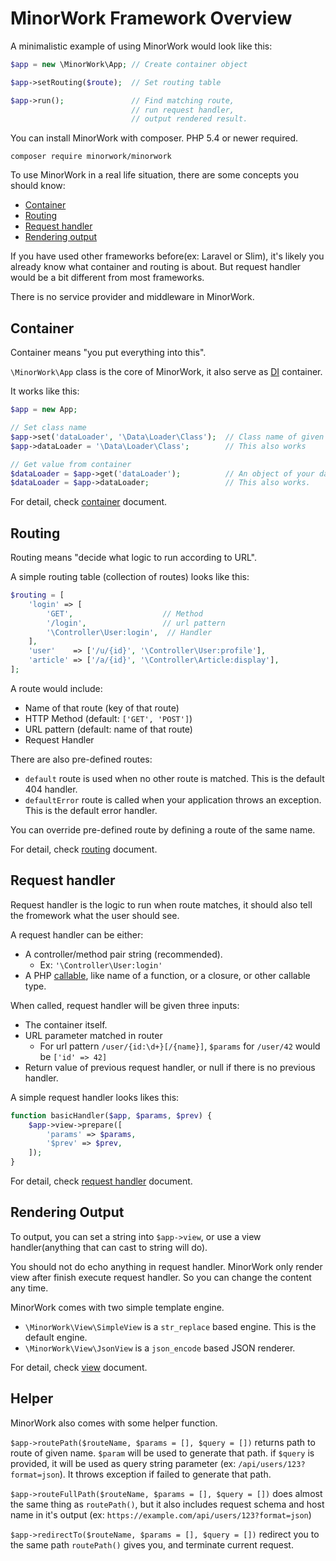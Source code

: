 # MinorWork Framework Overview

A minimalistic example of using MinorWork would look like this:

```php
$app = new \MinorWork\App; // Create container object

$app->setRouting($route);  // Set routing table

$app->run();               // Find matching route,
                           // run request handler,
                           // output rendered result.
```

You can install MinorWork with composer. PHP 5.4 or newer required.

```
composer require minorwork/minorwork
```

To use MinorWork in a real life situation, there are some concepts you should know:

- [Container](#container)
- [Routing](#routing)
- [Request handler](#request_handler)
- [Rendering output](#rendering_output)

If you have used other frameworks before(ex: Laravel or Slim), it's likely you already know what container and routing is about. But request handler would be a bit different from most frameworks.

There is no service provider and middleware in MinorWork.

<a name='container'></a>
## Container

Container means "you put everything into this".

`\MinorWork\App` class is the core of MinorWork, it also serve as [DI](https://www.google.com/search?q=dependency+injection) container.

It works like this:

```php
$app = new App;

// Set class name
$app->set('dataLoader', '\Data\Loader\Class');  // Class name of given item.
$app->dataLoader = '\Data\Loader\Class';        // This also works

// Get value from container
$dataLoader = $app->get('dataLoader');          // An object of your data loader class
$dataLoader = $app->dataLoader;                 // This also works.
```

For detail, check [container](container.md) document.

<a name='routing'></a>
## Routing

Routing means "decide what logic to run according to URL".

A simple routing table (collection of routes) looks like this:

```php
$routing = [
    'login' => [
        'GET',                    // Method
        '/login',                 // url pattern
        '\Controller\User:login',  // Handler
    ],
    'user'    => ['/u/{id}', '\Controller\User:profile'],
    'article' => ['/a/{id}', '\Controller\Article:display'],
];
```

A route would include:

- Name of that route (key of that route)
- HTTP Method (default: `['GET', 'POST']`)
- URL pattern (default: name of that route)
- Request Handler

There are also pre-defined routes:

- `default` route is used when no other route is matched. This is the default 404 handler.
- `defaultError` route is called when your application throws an exception. This is the default error handler.

You can override pre-defined route by defining a route of the same name.

For detail, check [routing](routing.md) document.

<a name='request_handler'></a>
## Request handler

Request handler is the logic to run when route matches, it should also tell the fromework what the user should see.

A request handler can be either:

- A controller/method pair string (recommended).
  - Ex: `'\Controller\User:login'`
- A PHP [callable](http://php.net/manual/en/language.types.callable.php), like name of a function, or a closure, or other callable type.

When called, request handler will be given three inputs:

- The container itself.
- URL parameter matched in router
  - For url pattern `/user/{id:\d+}[/{name}]`, `$params` for `/user/42` would be `['id' => 42]`
- Return value of previous request handler, or null if there is no previous handler.

A simple request handler looks likes this:

```php
function basicHandler($app, $params, $prev) {
    $app->view->prepare([
        'params' => $params,
        '$prev' => $prev,
    ]);
}
```

For detail, check [request handler](request_handler.md) document.

<a name='rendering_output'></a>
## Rendering Output

To output, you can set a string into `$app->view`, or use a view handler(anything that can cast to string will do).

You should not do echo anything in request handler.
MinorWork only render view after finish execute request handler. So you can change the content any time.

MinorWork comes with two simple template engine.

- `\MinorWork\View\SimpleView` is a `str_replace` based engine. This is the default engine.
- `\MinorWork\View\JsonView` is a `json_encode` based JSON renderer.

For detail, check [view](view.md) document.

<a name='helper'></a>
## Helper

MinorWork also comes with some helper function.

`$app->routePath($routeName, $params = [], $query = [])` returns path to route of given name. `$param` will be used to generate that path. if `$query` is provided, it will be used as query string parameter (ex: `/api/users/123?format=json`).  It throws exception if failed to generate that path.

`$app->routeFullPath($routeName, $params = [], $query = [])` does almost the same thing as `routePath()`, but it also includes request schema and host name in it's output (ex: `https://example.com/api/users/123?format=json`)

`$app->redirectTo($routeName, $params = [], $query = [])` redirect you to the same path `routePath()` gives you, and terminate current request.


